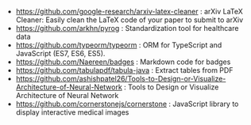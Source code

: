 - https://github.com/google-research/arxiv-latex-cleaner : arXiv LaTeX Cleaner: Easily clean the LaTeX code of your paper to submit to arXiv
- https://github.com/arkhn/pyrog : Standardization tool for healthcare data
- https://github.com/typeorm/typeorm : ORM for TypeScript and JavaScript (ES7, ES6, ES5).
- https://github.com/Naereen/badges : Markdown code for badges
- https://github.com/tabulapdf/tabula-java : Extract tables from PDF
- https://github.com/ashishpatel26/Tools-to-Design-or-Visualize-Architecture-of-Neural-Network : Tools to Design or Visualize Architecture of Neural Network
- https://github.com/cornerstonejs/cornerstone : JavaScript library to display interactive medical images